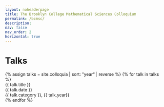 ```yaml
---
layout: noheaderpage
title: The Brooklyn College Mathematical Sciences Colloquium
permalink: /bcmsc/
description: 
nav: false
nav_order: 2
horizontal: true
---
```

<!-- pages/projects.md -->
<style>
</style>

<h1 class="mt-4">Talks</h1>
{% assign talks = site.colloquia | sort: "year" | reverse %}
{% for talk in talks %}
<div class="pubitem">
  <div class="pubtitle">{{ talk.title }}</div>
  <div class="pubauthors">{{ talk.date }}</div>
  <div class="pubinfo">{{ talk.category }}, {{ talk.year}}</div>
</div>
{% endfor %}

